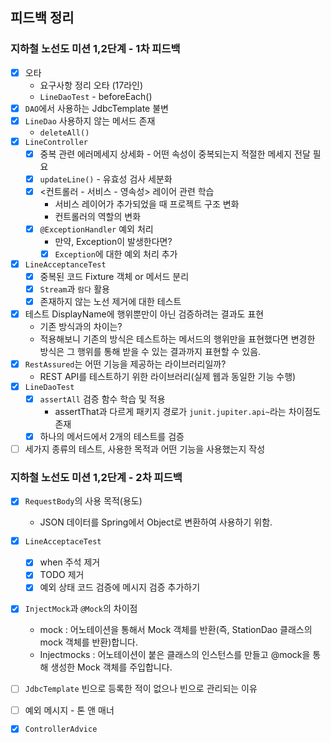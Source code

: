 ## 피드백 정리

### 지하철 노선도 미션 1,2단계 - 1차 피드백

- [x] 오타
    - 요구사항 정리 오타 (17라인)
    - `LineDaoTest` - beforeEach()
- [x] `DAO`에서 사용하는 JdbcTemplate 불변
- [x] `LineDao` 사용하지 않는 메서드 존재
    - `deleteAll()`
- [x] `LineController`
    - [x] 중복 관련 에러메세지 상세화 - 어떤 속성이 중복되는지 적절한 메세지 전달 필요
    - [x] `updateLine()` - 유효성 검사 세분화
    - [x] <컨트롤러 - 서비스 - 영속성> 레이어 관련 학습
        - 서비스 레이어가 추가되었을 때 프로젝트 구조 변화
        - 컨트롤러의 역할의 변화
    - [x] `@ExceptionHandler` 예외 처리
        - 만약, Exception이 발생한다면?
        - [x] `Exception`에 대한 예외 처리 추가
- [x] `LineAcceptanceTest`
    - [x] 중복된 코드 Fixture 객체 or 메서드 분리
    - [x] `Stream`과 `람다` 활용
    - [x] 존재하지 않는 노선 제거에 대한 테스트
- [x] 테스트 DisplayName에 행위뿐만이 아닌 검증하려는 결과도 표현
    - 기존 방식과의 차이는?
    - 적용해보니 기존의 방식은 테스트하는 메서드의 행위만을 표현했다면 변경한 방식은 그 행위를 통해 받을 수 있는 결과까지 표현할 수 있음.
- [x] `RestAssured`는 어떤 기능을 제공하는 라이브러리일까?
    - REST API를 테스트하기 위한 라이브러리(실제 웹과 동일한 기능 수행)
- [x] `LineDaoTest`
    - [x] `assertAll` 검증 함수 학습 및 적용
        - assertThat과 다르게 패키지 경로가 `junit.jupiter.api~`라는 차이점도 존재
    - [x] 하나의 메서드에서 2개의 테스트를 검증
- [ ] 세가지 종류의 테스트, 사용한 목적과 어떤 기능을 사용했는지 작성

### 지하철 노선도 미션 1,2단계 - 2차 피드백

- [x] `RequestBody`의 사용 목적(용도)
  - JSON 데이터를 Spring에서 Object로 변환하여 사용하기 위함.
- [x] `LineAcceptaceTest`
    - [x] when 주석 제거
    - [x] TODO 제거
    - [x] 예외 상태 코드 검증에 메시지 검증 추가하기
- [x] `InjectMock`과 `@Mock`의 차이점
    - mock : 어노테이션을 통해서 Mock 객체를 반환(즉, StationDao 클래스의 mock 객체를 반환)합니다.
    - Injectmocks : 어노테이션이 붙은 클래스의 인스턴스를 만들고 @mock을 통해 생성한 Mock 객체를 주입합니다.
- [ ] `JdbcTemplate` 빈으로 등록한 적이 없으나 빈으로 관리되는 이유
- [ ] 예외 메시지 - 톤 앤 매너
- [x] `ControllerAdvice`
  
